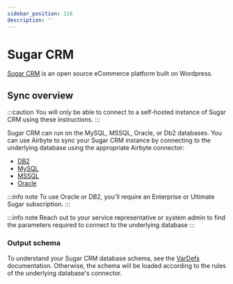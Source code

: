 ```yaml
---
sidebar_position: 116
description: ''
---
```


# Sugar CRM

[Sugar CRM](https://www.sugarcrm.com/) is an open source eCommerce platform built on Wordpress.

## Sync overview

:::caution
You will only be able to connect to a self-hosted instance of Sugar CRM using these instructions.
:::

Sugar CRM can run on the MySQL, MSSQL, Oracle, or Db2 databases. You can use Airbyte to sync your Sugar CRM instance by connecting to the underlying database using the appropriate Airbyte connector:

* [DB2](db2.md)
* [MySQL](mysql.md)
* [MSSQL](mssql.md)
* [Oracle](oracle.md)

:::info note
To use Oracle or DB2, you'll require an Enterprise or Ultimate Sugar subscription.
:::

:::info note
Reach out to your service representative or system admin to find the parameters required to connect to the underlying database
:::

### Output schema

To understand your Sugar CRM database schema, see the [VarDefs](https://support.sugarcrm.com/Documentation/Sugar_Developer/Sugar_Developer_Guide_11.0/Data_Framework/Vardefs/) documentation. Otherwise, the schema will be loaded according to the rules of the underlying database's connector.

